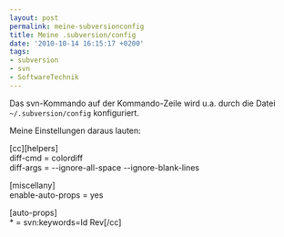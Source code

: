 ```yaml
---
layout: post
permalink: meine-subversionconfig
title: Meine .subversion/config
date: '2010-10-14 16:15:17 +0200'
tags:
- subversion
- svn
- SoftwareTechnik
---
```

<p>Das svn-Kommando auf der Kommando-Zeile wird u.a. durch die Datei <code>~/.subversion/config</code> konfiguriert.</p>
<p>Meine Einstellungen daraus lauten:</p>
<p>[cc][helpers]<br />
diff-cmd = colordiff<br />
diff-args = --ignore-all-space --ignore-blank-lines</p>
<p>[miscellany]<br />
enable-auto-props = yes</p>
<p>[auto-props]<br />
* = svn:keywords=Id Rev[/cc]</p>
